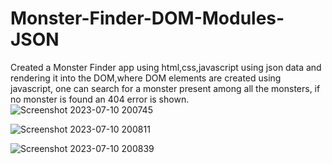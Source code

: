 # Monster-Finder-DOM-Modules-JSON
Created a Monster Finder app using html,css,javascript using json data and rendering it into the DOM,where DOM elements are created using javascript, one can search for a monster present among all the monsters, if no monster is found an 404 error is shown.
![Screenshot 2023-07-10 200745](https://github.com/AmeyRathod05/Monster-Finder-DOM-Modules-/assets/127238907/53ac0f99-e415-4acd-a3c8-7f0fe53c5068)


![Screenshot 2023-07-10 200811](https://github.com/AmeyRathod05/Monster-Finder-DOM-Modules-/assets/127238907/064a956e-21d0-4196-ba2e-cf62d4bd292c)

![Screenshot 2023-07-10 200839](https://github.com/AmeyRathod05/Monster-Finder-DOM-Modules-/assets/127238907/2b273508-732d-454e-b351-062092673154)
